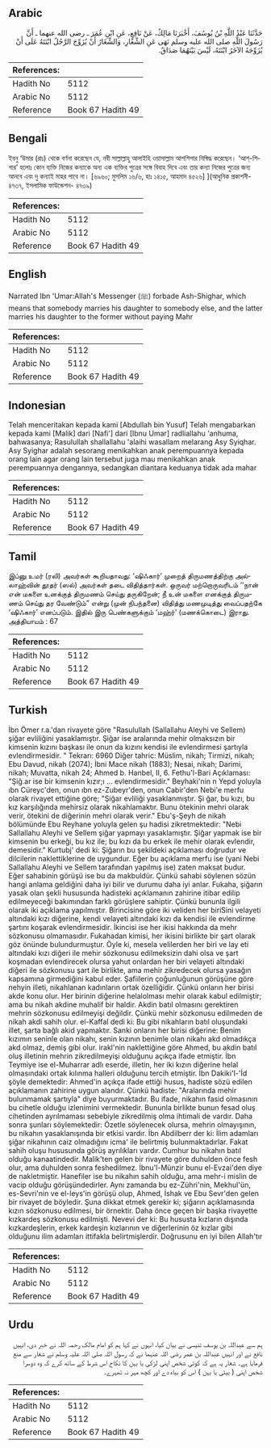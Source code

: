 ## Arabic


<div dir="rtl" lang="ar" style={{fontSize:'larger',backgroundColor:'#f8f9fa',padding:20}}>
حَدَّثَنَا عَبْدُ اللَّهِ بْنُ يُوسُفَ، أَخْبَرَنَا مَالِكٌ، عَنْ نَافِعٍ، عَنِ ابْنِ عُمَرَ ـ رضى الله عنهما ـ أَنَّ رَسُولَ اللَّهِ صلى الله عليه وسلم نَهَى عَنِ الشِّغَارِ، وَالشِّغَارُ أَنْ يُزَوِّجَ الرَّجُلُ ابْنَتَهُ عَلَى أَنْ يُزَوِّجَهُ الآخَرُ ابْنَتَهُ، لَيْسَ بَيْنَهُمَا صَدَاقٌ‏.‏
</div>
<div style={{backgroundColor:'#f8f9fa',padding:20, marginBottom: 10}}><table> <thead> <tr> <th>References:</th> <th></th> </tr> </thead> <tbody><tr><td>Hadith No</td><td>5112</td></tr><tr><td>Arabic No</td><td>5112</td></tr><tr><td>Reference</td><td>Book 67 Hadith 49</td></tr></tbody></table></div>

## Bengali


<div dir="ltr" lang="bn" style={{fontSize:'larger',backgroundColor:'#f8f9fa',padding:20}}>
ইবনু ‘উমার (রাঃ) থেকে বর্ণনা করেছেন যে, নবী সাল্লাল্লাহু আলাইহি ওয়াসাল্লাম আশশিগার নিষিদ্ধ করেছেন। ‘আশ্-শিগার’ হলোঃ কোন ব্যক্তি নিজের কন্যাকে অন্য এক ব্যক্তির পুত্রের সঙ্গে বিবাহ দিবে এবং তার কন্যা নিজের পুত্রের জন্য আনবে এবং দু কন্যাই মাহর পাবে না। [৬৯৬০; মুসলিম ১৬/৬, হাঃ ১৪১৫, আহমাদ ৪৫২৬] ](আধুনিক প্রকাশনী- ৪৭৩৭, ইসলামিক ফাউন্ডেশন- ৪৭৩৯)
</div>
<div style={{backgroundColor:'#f8f9fa',padding:20, marginBottom: 10}}><table> <thead> <tr> <th>References:</th> <th></th> </tr> </thead> <tbody><tr><td>Hadith No</td><td>5112</td></tr><tr><td>Arabic No</td><td>5112</td></tr><tr><td>Reference</td><td>Book 67 Hadith 49</td></tr></tbody></table></div>

## English


<div dir="ltr" lang="en" style={{fontSize:'larger',backgroundColor:'#f8f9fa',padding:20}}>
Narrated Ibn 'Umar:Allah's Messenger (ﷺ) forbade Ash-Shighar, which means that somebody marries his daughter to somebody else, and the latter marries his daughter to the former without paying Mahr
</div>
<div style={{backgroundColor:'#f8f9fa',padding:20, marginBottom: 10}}><table> <thead> <tr> <th>References:</th> <th></th> </tr> </thead> <tbody><tr><td>Hadith No</td><td>5112</td></tr><tr><td>Arabic No</td><td>5112</td></tr><tr><td>Reference</td><td>Book 67 Hadith 49</td></tr></tbody></table></div>

## Indonesian


<div dir="ltr" lang="id" style={{fontSize:'larger',backgroundColor:'#f8f9fa',padding:20}}>
Telah menceritakan kepada kami [Abdullah bin Yusuf] Telah mengabarkan kepada kami [Malik] dari [Nafi'] dari [Ibnu Umar] radliallahu 'anhuma, bahwasanya; Rasulullah shallallahu 'alaihi wasallam melarang Asy Syiqhar. Asy Syighar adalah sesorang menikahkan anak perempuannya kepada orang lain agar orang lain tersebut juga mau menikahkan anak perempuannya dengannya, sedangkan diantara keduanya tidak ada mahar
</div>
<div style={{backgroundColor:'#f8f9fa',padding:20, marginBottom: 10}}><table> <thead> <tr> <th>References:</th> <th></th> </tr> </thead> <tbody><tr><td>Hadith No</td><td>5112</td></tr><tr><td>Arabic No</td><td>5112</td></tr><tr><td>Reference</td><td>Book 67 Hadith 49</td></tr></tbody></table></div>

## Tamil


<div dir="ltr" lang="ta" style={{fontSize:'larger',backgroundColor:'#f8f9fa',padding:20}}>
இப்னு உமர் (ரலி) அவர்கள் கூறியதாவது: ‘ஷிஃகார்’ முறைத் திருமணத்திற்கு அல்லாஹ்வின் தூதர் (ஸல்) அவர்கள் தடை விதித்தார்கள். ஒருவர் மற்றொருவரிடம் ‘‘நான் என் மகளை உனக்குத் திருமணம் செய்து தருகிறேன்; நீ உன் மகளை எனக்குத் திருமணம் செய்து தர வேண்டும்” என்று (முன் நிபந்தனை) விதித்து மணமுடித்து வைப்பதற்கே ‘ஷிஃகார்’ எனப்படும். இதில் இரு பெண்களுக்கும் ‘மஹ்ர்’ (மணக்கொடை) இராது. அத்தியாயம் : 67
</div>
<div style={{backgroundColor:'#f8f9fa',padding:20, marginBottom: 10}}><table> <thead> <tr> <th>References:</th> <th></th> </tr> </thead> <tbody><tr><td>Hadith No</td><td>5112</td></tr><tr><td>Arabic No</td><td>5112</td></tr><tr><td>Reference</td><td>Book 67 Hadith 49</td></tr></tbody></table></div>

## Turkish


<div dir="ltr" lang="tr" style={{fontSize:'larger',backgroundColor:'#f8f9fa',padding:20}}>
İbn Ömer r.a.'dan rivayete göre "Rasulullah (Sallallahu Aleyhi ve Sellem) şiğar evliliğini yasaklamıştır. Şiğar ise aralarında mehir olmaksızın bir kimsenin kızını başkası ile onun da kızını kendisi ile evlendirmesi şartıyla evlendirmesidir. " Tekrarı: 6960 Diğer tahric: Müslim, nikah; Tirmizi, nikah; Ebu Davud, nikah (2074); İbni Mace nikah (1883); Nesai, nikah; Darimi, nikah; Muvatta, nikah 24; Ahmed b. Hanbel, II, 6. Fethu'l-Bari Açıklaması: "Şiğ.ar ise bir kimsenin kızır;ı ... evlendirmesidir." Beyhaki'nin n Yepd yoluyla ıbn Cüreyc'den, onun ıbn ez-Zubeyr'den, onun Cabir'den Nebi'e merfu olarak rivayet ettiğine göre; "Şiğar evliliği yasaklanmıştır. Şi ğar, bu kızı, bu kız karşılığında mehirsiz olarak nikahlamaktır. Bunu ötekinin mehri olarak verir, ötekini de diğerinin mehri olarak verir." Ebu'ş-Şeyh de nikah bölümünde Ebu Reyhane yoluyla gelen şu hadisi zikretmektedir: "Nebi Sallallahu Aleyhi ve Sellem şiğar yapmayı yasaklamıştır. Şiğar yapmak ise bir kimsenin bu erkeği, bu kız ile; bu kızı da bu erkek ile mehir olarak evlendir, demesidir." Kurtubj' dedi ki: Şiğarın bu şekildeki açıklaması doğrudur ve dilcilerin naklettiklerine de uygundur. Eğer bu açıklama merfu ise (yani Nebi Sallallahu Aleyhi ve Sellem tarafından yapılmış ise) zaten maksat budur. Eğer sahabinin görüşü ise bu da makbuldür. Çünkü sahabi söylenen sözün hangi anlama geldiğini daha iyi bilir ve durumu daha iyi anlar. Fukaha, şiğarın yasak olan şekli hususunda hadisteki açıklamanın zahirine itibar edilip edilmeyeceği bakımından farklı görüşlere sahiptir. Çünkü bununla ilgili olarak iki açıklama yapılmıştır. Birincisine göre iki veliden her biriSini velayeti altındaki kızı diğerine, kendi velayeti altındaki kızı da kendisi ile evlendirme şartını koşarak evlendirmesidir. İkincisi ise her ikisi hakkında da mehr sözkonusu olmamasıdır. Fukahadan kimisi, her ikisini birlikte bir şart olarak göz önünde bulundurmuştur. Öyle ki, mesela velilerden her biri ve lay eti altındaki kızı diğeri ile mehir sözkonusu edilmeksizin dahi olsa ve şart koşmadan evlendirecek olursa yahut onlardan her biri velayeti altındaki diğeri ile sözkonusu şart ile birlikte, ama mehir zikredecek olursa yasağın kapsamına girmediğini kabul eder. Şafiilerin çoğunluğunun görüşüne göre nehyin illeti, nikahlanan kadınların ortak özelliğidir. Çünkü onların her birisi akde konu olur. Her birinin diğerine helalolması mehir olarak kabul edilmiştir; ama bu nikah akdine muhalif bir haldir. Akdin batıl olmasını gerektiren mehrin sözkonusu edilmeyişi değildir. Çünkü mehir sözkonusu edilmeden de nikah akdi sahih olur. el-Kaffal dedi ki: Bu gibi nikahların batıl oluşundaki illet, şarta bağlı akid yapmaktır. Sanki onların her birisi diğerine: Benim kızımın seninle olan nikahı, senin kızının benimle olan nikahı akd olmadıkça akd olmaz, demiş gibi olur. irakl'nin naklettiğine göre Ahmed, bu akdin batıl oluş illetinin mehrin zikredilmeyişi olduğunu açıkça ifade etmiştir. İbn Teymiye ise el-Muharrar adlı eserde, illetin, her iki kızın diğerine helal olmasındaki ortak kılınma halleri olduğunu tercih etmiştir. İbn Dakiki'l-'İd şöyle demektedir: Ahmed'in açıkça ifade ettiği husus, hadiste sözü edilen açıklamanın zahirine uygun alandır. Çünkü hadiste: "Aralarında mehir bulunmamak şartıyla" diye buyurmaktadır. Bu ifade, nikahın fasid olmasının bu cihetle olduğu izlenimini vermektedir. Bununla birlikte bunun fesad oluş cihetinden ayrılmaması sebebiyle zikredilmiş olma ihtimali de vardır. Daha sonra şunları söylemektedir: Özetle söylenecek olursa, mehrin olmayışının, bu nikahın yasaklanışında bir etkisi vardır. İbn Abdilberr der ki: İlim adamları şiğar nikahının caiz olmadığını icma' ile belirtmiş bulunmaktadırlar. Fakat sahih oluşu hususunda görüş ayrılıkları vardır. Cumhur bu nikahın batıl olduğu kanaatindedir. Malik'ten gelen bir rivayete göre duhulden önce fesh olur, ama duhulden sonra feshedilmez. İbnu'l-Münzir bunu el-Evzai'den diye de nakletmiştir. Hanefiler ise bu nikahın sahih olduğu, ama mehr-i mislin de vacip olduğu görüşündedirler. Aynı zamanda bu ez-Zühri'nin, Mekhul'ün, es-Sevri'nin ve el-leys'in görüşü olup, Ahmed, İshak ve Ebu Sevr'den gelen bir rivayet de böyledir. Şuna dikkat etmek gerekir ki; şiğarın açıklamasında kızın sözkonusu edilmesi, bir örnektir. Daha önce geçen bir başka rivayette kızkardeş sözkonusu edilmişti. Nevevi der ki: Bu hususta kızların dışında kızkardeşlerin, erkek kardeşin kızlarının ve diğerlerinin öz kızlar gibi olduğunu ilim adamları ittifakla belirtmişlerdir. Doğrusunu en iyi bilen Allah'tır
</div>
<div style={{backgroundColor:'#f8f9fa',padding:20, marginBottom: 10}}><table> <thead> <tr> <th>References:</th> <th></th> </tr> </thead> <tbody><tr><td>Hadith No</td><td>5112</td></tr><tr><td>Arabic No</td><td>5112</td></tr><tr><td>Reference</td><td>Book 67 Hadith 49</td></tr></tbody></table></div>

## Urdu


<div dir="rtl" lang="ur" style={{fontSize:'larger',backgroundColor:'#f8f9fa',padding:20}}>
ہم سے عبداللہ بن یوسف تنیسی نے بیان کیا، انہوں نے کہا ہم کو امام مالک رحمہ اللہ نے خبر دی، انہیں نافع نے اور انہیں عبداللہ بن عمر رضی اللہ عنہما نے کہ رسول اللہ صلی اللہ علیہ وسلم نے شغار سے منع فرمایا ہے۔ شغار یہ ہے کہ کوئی شخص اپنی لڑکی یا بہن کا نکاح اس شرط کے ساتھ کرے کہ وہ دوسرا شخص اپنی ( بیٹی یا بہن ) اس کو بیاہ دے اور کچھ مہر نہ ٹھہرے۔
</div>
<div style={{backgroundColor:'#f8f9fa',padding:20, marginBottom: 10}}><table> <thead> <tr> <th>References:</th> <th></th> </tr> </thead> <tbody><tr><td>Hadith No</td><td>5112</td></tr><tr><td>Arabic No</td><td>5112</td></tr><tr><td>Reference</td><td>Book 67 Hadith 49</td></tr></tbody></table></div>